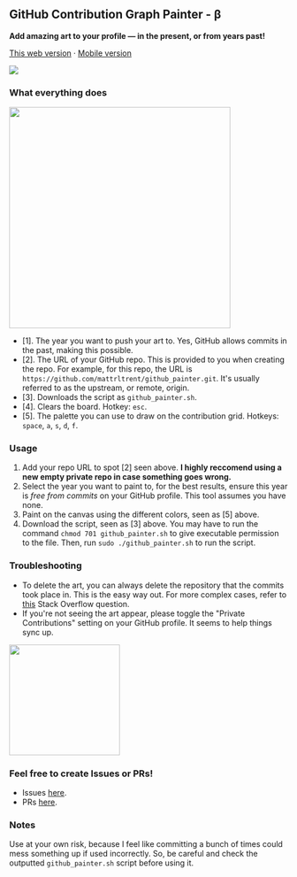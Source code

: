 ## GitHub Contribution Graph Painter - β
**Add amazing art to your profile — in the present, or from years past!**


[This web version](https://github-painter-2sea9u4p7-mattrltrent.vercel.app/) · [Mobile version](https://github.com/TalentedB/GitHub-Painter)

<img src="https://raw.githubusercontent.com/mattrltrent/github_painter/main/github/demo_3.JPG" width="" height="" style="display: inline"/>

### What everything does

<img src="https://raw.githubusercontent.com/mattrltrent/github_painter/main/github/demo_1.jpg" width="" height="400" style="display: inline"/>

- [1]. The year you want to push your art to. Yes, GitHub allows commits in the past, making this possible.
- [2]. The URL of your GitHub repo. This is provided to you when creating the repo. For example, for this repo, the URL is `https://github.com/mattrltrent/github_painter.git`. It's usually referred to as the upstream, or remote, origin.
- [3]. Downloads the script as `github_painter.sh`.
- [4]. Clears the board. Hotkey: `esc`.
- [5]. The palette you can use to draw on the contribution grid. Hotkeys: `space`, `a`, `s`, `d`, `f`.

### Usage

1. Add your repo URL to spot [2] seen above. **I highly reccomend using a new empty private repo in case something goes wrong.**
2. Select the year you want to paint to, for the best results, ensure this year is *free from commits* on your GitHub profile. This tool assumes you have none.
3. Paint on the canvas using the different colors, seen as [5] above.
4. Download the script, seen as [3] above. You may have to run the command `chmod 701 github_painter.sh` to give executable permission to the file. Then, run `sudo ./github_painter.sh` to run the script.

### Troubleshooting

- To delete the art, you can always delete the repository that the commits took place in. This is the easy way out. For more complex cases, refer to [this](https://stackoverflow.com/questions/448919/how-can-i-remove-a-commit-on-github) Stack Overflow question.
- If you're not seeing the art appear, please toggle the "Private Contributions" setting on your GitHub profile. It seems to help things sync up.


<img src="https://raw.githubusercontent.com/mattrltrent/github_painter/main/github/demo_2.JPG" width="" height="200" style="display: inline"/>


### Feel free to create Issues or PRs!

- Issues [here](https://github.com/mattrltrent/github_painter/issues).
- PRs [here](https://github.com/mattrltrent/github_painter/pulls).


### Notes

Use at your own risk, because I feel like committing a bunch of times could mess something up if used incorrectly. So, be careful and check the outputted `github_painter.sh` script before using it.
